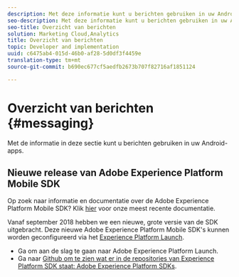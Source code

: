 ```yaml
---
description: Met deze informatie kunt u berichten gebruiken in uw Android-apps.
seo-description: Met deze informatie kunt u berichten gebruiken in uw Android-apps.
seo-title: Overzicht van berichten
solution: Marketing Cloud,Analytics
title: Overzicht van berichten
topic: Developer and implementation
uuid: c6475ab4-015d-46b0-af28-5d0df3f4459e
translation-type: tm+mt
source-git-commit: b690ec677cf5aedfb2673b707f82716af1851124

---
```



# Overzicht van berichten {#messaging}

Met de informatie in deze sectie kunt u berichten gebruiken in uw Android-apps.

## Nieuwe release van Adobe Experience Platform Mobile SDK

Op zoek naar informatie en documentatie over de Adobe Experience Platform Mobile SDK? Klik [hier](https://aep-sdks.gitbook.io/docs/) voor onze meest recente documentatie.

Vanaf september 2018 hebben we een nieuwe, grote versie van de SDK uitgebracht. Deze nieuwe Adobe Experience Platform Mobile SDK&#39;s kunnen worden geconfigureerd via het [Experience Platform Launch](https://www.adobe.com/experience-platform/launch.html).

* Ga om aan de slag te gaan naar Adobe Experience Platform Launch.
* Ga naar [Github om te zien wat er in de repositories van Experience Platform SDK staat: Adobe Experience Platform SDKs](https://github.com/Adobe-Marketing-Cloud/acp-sdks).

